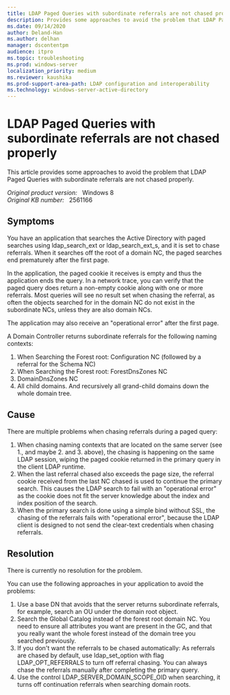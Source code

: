 ```yaml
---
title: LDAP Paged Queries with subordinate referrals are not chased properly
description: Provides some approaches to avoid the problem that LDAP Paged Queries with subordinate referrals are not chased properly
ms.date: 09/14/2020
author: Deland-Han
ms.author: delhan 
manager: dscontentpm
audience: itpro
ms.topic: troubleshooting
ms.prod: windows-server
localization_priority: medium
ms.reviewer: kaushika
ms.prod-support-area-path: LDAP configuration and interoperability
ms.technology: windows-server-active-directory
---
```

# LDAP Paged Queries with subordinate referrals are not chased properly

This article provides some approaches to avoid the problem that LDAP Paged Queries with subordinate referrals are not chased properly.

_Original product version:_ &nbsp; Windows 8  
_Original KB number:_ &nbsp; 2561166

## Symptoms

You have an application that searches the Active Directory with paged searches using ldap_search_ext or ldap_search_ext_s, and it is set to chase referrals. When it searches off the root of a domain NC, the paged searches end prematurely after the first page.  

In the application, the paged cookie it receives is empty and thus the application ends the query. In a network trace, you can verify that the paged query does return a non-empty cookie along with one or more referrals. Most queries will see no result set when chasing the referral, as often the objects searched for in the domain NC do not exist in the subordinate NCs, unless they are also domain NCs.  

The application may also receive an "operational error" after the first page.  

A Domain Controller returns subordinate referrals for the following naming contexts:  

1. When Searching the Forest root: Configuration NC (followed by a referral for the Schema NC)
2. When Searching the Forest root: ForestDnsZones NC
3. DomainDnsZones NC
4. All child domains. And recursively all grand-child domains down the whole domain tree.

## Cause

There are multiple problems when chasing referrals during a paged query:

1. When chasing naming contexts that are located on the same server (see 1., and maybe 2. and 3. above), the chasing is happening on the same LDAP session, wiping the paged cookie returned in the primary query in the client LDAP runtime.
2. When the last referral chased also exceeds the page size, the referral cookie received from the last NC chased is used to continue the primary search. This causes the LDAP search to fail with an "operational error" as the cookie does not fit the server knowledge about the index and index position of the search.
3. When the primary search is done using a simple bind without SSL, the chasing of the referrals fails with "operational error", because the LDAP client is designed to not send the clear-text credentials when chasing referrals.

## Resolution

There is currently no resolution for the problem.

You can use the following approaches in your application to avoid the problems:

1. Use a base DN that avoids that the server returns subordinate referrals, for example, search an OU under the domain root object.
2. Search the Global Catalog instead of the forest root domain NC. You need to ensure all attributes you want are present in the GC, and that you really want the whole forest instead of the domain tree you searched previously.
3. If you don't want the referrals to be chased automatically: As referrals are chased by default, use ldap_set_option with flag LDAP_OPT_REFERRALS to turn off referral chasing. You can always chase the referrals manually after completing the primary query.  
4. Use the control LDAP_SERVER_DOMAIN_SCOPE_OID when searching, it turns off continuation referrals when searching domain roots.
